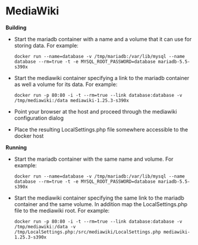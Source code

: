 # MediaWiki

**Building**

* Start the mariadb container with a name and a volume that it can use for storing data. For example:

  `docker run --name=database -v /tmp/mariadb:/var/lib/mysql --name database --rm=true -t -e MYSQL_ROOT_PASSWORD=database mariadb-5.5-s390x`

* Start the mediawiki container specifying a link to the mariadb container as well a volume for its data. For example:

  `docker run -p 80:80 -i -t --rm=true --link database:database -v /tmp/mediawiki:/data mediawiki-1.25.3-s390x`

* Point your browser at the host and proceed through the mediawiki configuration dialog

* Place the resulting LocalSettings.php file somewhere accessible to the docker host

**Running**

* Start the mariadb container with the same name and volume. For example:

  `docker run --name=database -v /tmp/mariadb:/var/lib/mysql --name database --rm=true -t -e MYSQL_ROOT_PASSWORD=database mariadb-5.5-s390x`

* Start the mediawiki container specifying the same link to the mariadb container and the same volume. In addition map the LocalSettings.php file to the mediawiki root. For example:

  `docker run -p 80:80 -i -t --rm=true --link database:database -v /tmp/mediawiki:/data -v /tmp/LocalSettings.php:/src/mediawiki/LocalSettings.php mediawiki-1.25.3-s390x`
